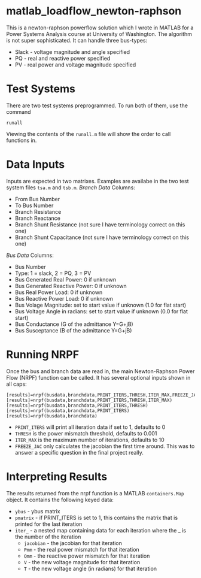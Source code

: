 # matlab_loadflow_newton-raphson
This is a newton-raphson powerflow solution which I wrote in MATLAB for a Power Systems Analysis course at University of Washington. The algorithm is not super sophisticated. It can handle three bus-types:
 - Slack - voltage magnitude and angle specified
 - PQ - real and reactive power specified
 - PV - real power and voltage magnitude specified

# Test Systems
There are two test systems preprogrammed. To run both of them, use the command
```
runall
```
Viewing the contents of the `runall.m` file will show the order to call functions in.

# Data Inputs
Inputs are expected in two matrixes. Examples are availabe in the two test system files `tsa.m` and `tsb.m`.
*Branch Data*
Columns:
 - From Bus Number
 - To Bus Number
 - Branch Resistance
 - Branch Reactance
 - Branch Shunt Resistance (not sure I have terminology correct on this one)
 - Branch Shunt Capacitance (not sure I have terminology correct on this one)
 
*Bus Data*
Columns:
 - Bus Number
 - Type: 1 = slack, 2 = PQ, 3 = PV
 - Bus Generated Real Power: 0 if unknown
 - Bus Generated Reactive Power: 0 if unknown
 - Bus Real Power Load: 0 if unknown
 - Bus Reactive Power Load: 0 if unknown
 - Bus Volage Magnitude: set to start value if unknown (1.0 for flat start)
 - Bus Voltage Angle in radians: set to start value if unknown (0.0 for flat start)
 - Bus Conductance (G of the admittance Y=G+jB)
 - Bus Susceptance (B of the admittance Y=G+jB)

# Running NRPF
Once the bus and branch data are read in, the main Newton-Raphson Power Flow (NRPF) function can be called. It has several optional inputs shown in all caps:
```
[results]=nrpf(busdata,branchdata,PRINT_ITERS,THRESH,ITER_MAX,FREEZE_JAC)
[results]=nrpf(busdata,branchdata,PRINT_ITERS,THRESH,ITER_MAX)
[results]=nrpf(busdata,branchdata,PRINT_ITERS,THRESH)
[results]=nrpf(busdata,branchdata,PRINT_ITERS)
[results]=nrpf(busdata,branchdata)
```
 - `PRINT_ITERS` will print all iteration data if set to 1, defaults to 0
 - `THRESH` is the power mismatch threshold, defaults to 0.001
 - `ITER_MAX` is the maximum number of iterations, defaults to 10
 - `FREEZE_JAC` only calculates the jacobian the first time around. This was to answer a specific question in the final project really.

# Interpreting Results
The results returned from the nrpf function is a MATLAB `containers.Map` object. It contains the following keyed data:
 - `ybus` - ybus matrix
 - `pmatrix` - if PRINT_ITERS is set to 1, this contains the matrix that is printed for the last iteration
 - `iter_` - a nested map containing data for each iteration where the _ is the number of the iteration
    - `jacobian` - the jacobian for that iteration
    - `Pmm` - the real power mismatch for that iteration
    - `Qmm` - the reactive power mismatch for that iteration
    - `V` - the new voltage magnitude for that iteration
    - `T` - the new voltage angle (in radians) for that iteration 
    
